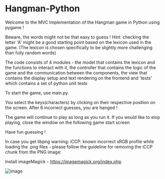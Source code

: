 # Hangman-Python
Welcome to the MVC Implementation of the Hangman game in Python using pygame ! 

Beware, the words might not be that easy to guess ! Hint: checking the letter 'A' might be a good starting point based on the lexicon used in the game. (The lexicon is chosen specifically to be slightly more challenging than fully random words) 

The code consists of 4 modules - the model that contains the lexicon and the functions to interact with it, the controller that contains the logic of the game and the communication between the components, the view that contains the display setup and text rendering on the frontend and 'tests' which contains a set of python unit tests

To start the game, use main.py. 

You select the keys(characters) by clicking on their respective position on the screen. After 6 incorrect guesses, you are hanged !

The game will continue to play as long as you run it. If you would like to stop playing, close the window on the following game start screen 

Have fun guessing ! 

In case you get libpng warning: iCCP: known incorrect sRGB profile while loading the .png files - please follow the guideline for removing the iCCP chunk from the PNG image: 

Install imageMagick - https://imagemagick.org/index.php

![image](https://user-images.githubusercontent.com/100804008/169719655-ab5a8d27-4ef9-4bf9-9f1d-cd56888e67d9.png)




